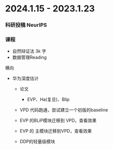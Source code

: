 # 2024.1.15 - 2023.1.23

### 科研投稿 **NeurIPS**

### 课程

- 自然辩证法 3k 字
- 数据管理Reading



横向

- 华为深度估计
  - 论文
    - EVP、Ha(复旦)、Blip
  
  - VPD 代码跑通，尝试建立一个初版的baseline
  - EVP 的BLiP模块迁移到 VPD，查看效果
  - EVP 的 主模块迁移到VPD，查看效果
  - DDP的轻量级模块
  



